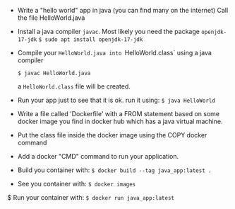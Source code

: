 * Write a "hello world" app in java
	(you can find many on the internet)
	Call the file HelloWorld.java

* Install a java compiler `javac`.
	Most likely you need the package `openjdk-17-jdk`
	`$ sudo apt install openjdk-17-jdk`

* Compile your `HelloWorld.java into `HelloWorld.class`
	using a java compiler

	`$ javac HelloWorld.java`

	a `HelloWorld.class` file will be created.

* Run your app just to see that it is ok.
	run it using:
	`$ java HelloWorld`

* Write a file called 'Dockerfile' with a FROM statement based
	on some docker image you find in docker hub which has a java
	virtual machine.

* Put the class file inside the docker image using the COPY docker command

* Add a docker "CMD" command to run your application.

* Build you container with:
	`$ docker build --tag java_app:latest .`

* See you container with:
	`$ docker images`

$ Run your container with:
	`$ docker run java_app:latest`
